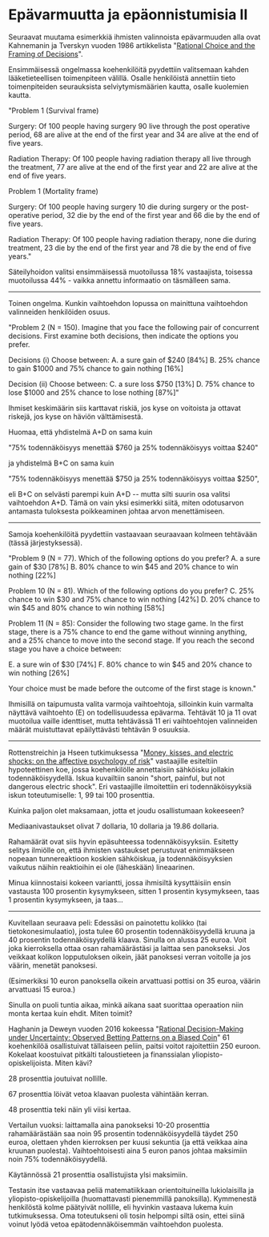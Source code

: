 # Epävarmuutta ja epäonnistumisia II

Seuraavat muutama esimerkkiä ihmisten valinnoista epävarmuuden alla ovat Kahnemanin ja Tverskyn vuoden 1986 artikkelista "[Rational Choice and the Framing of Decisions](https://doi.org/10.1007/978-3-642-74919-3_4)".

Ensimmäisessä ongelmassa koehenkilöitä pyydettiin valitsemaan kahden lääketieteellisen toimenpiteen välillä. Osalle henkilöistä annettiin tieto toimenpiteiden seurauksista selviytymismäärien kautta, osalle kuolemien kautta.

"Problem 1 (Survival frame)

Surgery: Of 100 people having surgery 90 live through the
post operative period, 68 are alive at the end of the first
year and 34 are alive at the end of five years.

Radiation Therapy: Of 100 people having radiation therapy
all live through the treatment, 77 are alive at the end of
the first year and 22 are alive at the end of five years.

Problem 1 (Mortality frame)

Surgery: Of 100 people having surgery 10 die during surgery
or the post-operative period, 32 die by the end of the first
year and 66 die by the end of five years.

Radiation Therapy: Of 100 people having radiation therapy,
none die during treatment, 23 die by the end of the first
year and 78 die by the end of five years."

Säteilyhoidon valitsi ensimmäisessä muotoilussa 18% vastaajista, toisessa muotoilussa 44% - vaikka annettu informaatio on täsmälleen sama.

---

Toinen ongelma. Kunkin vaihtoehdon lopussa on mainittuna vaihtoehdon valinneiden henkilöiden osuus.

"Problem 2 (N = 150). Imagine that you face the following
pair of concurrent decisions. First examine both decisions,
then indicate the options you prefer.

Decisions (i) Choose between:
A. a sure gain of $240 [84%]
B. 25% chance to gain $1000 and 75% chance to gain nothing
[16%]

Decision (ii) Choose between:
C. a sure loss $750 [13%]
D. 75% chance to lose $1000 and 25% chance to lose nothing
[87%]"

Ihmiset keskimäärin siis karttavat riskiä, jos kyse on voitoista ja ottavat riskejä, jos kyse on häviön välttämisestä.

Huomaa, että yhdistelmä A+D on sama kuin

"75% todennäköisyys menettää $760 ja 25% todennäköisyys voittaa $240"

ja yhdistelmä B+C on sama kuin

"75% todennäköisyys menettää $750 ja 25% todennäköisyys voittaa $250",

eli B+C on selvästi parempi kuin A+D -- mutta silti suurin osa valitsi vaihtoehdon A+D. Tämä on vain yksi esimerkki siitä, miten odotusarvon antamasta tuloksesta poikkeaminen johtaa arvon menettämiseen.

---

Samoja koehenkilöitä pyydettiin vastaavaan seuraavaan kolmeen tehtävään (tässä järjestyksessä).

"Problem 9 (N = 77). Which of the following options do you
prefer?
A. a sure gain of $30 [78%]
B. 80% chance to win $45 and 20% chance to win nothing [22%]

Problem 10 (N = 81). Which of the following options do
you prefer?
C. 25% chance to win $30 and 75% chance to win nothing [42%]
D. 20% chance to win $45 and 80% chance to win nothing [58%]

Problem 11 (N = 85): Consider the following two stage game.
In the first stage, there is a 75% chance to end the game
without winning anything, and a 25% chance to move into
the second stage. If you reach the second stage you have a
choice between:

E. a sure win of $30 [74%]
F. 80% chance to win $45 and 20% chance to win nothing [26%]

Your choice must be made before the outcome of the first stage
is known."

Ihmisillä on taipumusta valita varmoja vaihtoehtoja, silloinkin kuin varmalta näyttävä vaihtoehto (E) on todellisuudessa epävarma. Tehtävät 10 ja 11 ovat muotoilua vaille identtiset, mutta tehtävässä 11 eri vaihtoehtojen valinneiden määrät muistuttavat epäilyttävästi tehtävän 9 osuuksia.

---

Rottenstreichin ja Hseen tutkimuksessa "[Money, kisses, and electric shocks: on the affective psychology of risk](https://doi.org/10.1111/1467-9280.00334)" vastaajille esiteltiin hypoteettinen koe, jossa koehenkilölle annettaisiin sähköisku jollakin todennäköisyydellä. Iskua kuvailtiin sanoin "short, painful, but not dangerous electric shock". Eri vastaajille ilmoitettiin eri todennäköisyyksiä iskun toteutumiselle: 1, 99 tai 100 prosenttia.

Kuinka paljon olet maksamaan, jotta et joudu osallistumaan kokeeseen?

Mediaanivastaukset olivat 7 dollaria, 10 dollaria ja 19.86 dollaria.

Rahamäärät ovat siis hyvin epäsuhteessa todennäköisyyksiin. Esitetty selitys ilmiölle on, että ihmisten vastaukset perustuvat enimmäkseen nopeaan tunnereaktioon koskien sähköiskua, ja todennäköisyyksien vaikutus näihin reaktioihin ei ole (läheskään) lineaarinen.

Minua kiinnostaisi kokeen variantti, jossa ihmisiltä kysyttäisiin ensin vastausta 100 prosentin kysymykseen, sitten 1 prosentin kysymykseen, taas 1 prosentin kysymykseen, ja taas...

---

Kuvitellaan seuraava peli: Edessäsi on painotettu kolikko (tai tietokonesimulaatio), josta tulee 60 prosentin todennäköisyydellä kruuna ja 40 prosentin todennäköisyydellä klaava. Sinulla on alussa 25 euroa. Voit joka kierroksella ottaa osan rahamäärästäsi ja laittaa sen panokseksi. Jos veikkaat kolikon lopputuloksen oikein, jäät panoksesi verran voitolle ja jos väärin, menetät panoksesi.

(Esimerkiksi 10 euron panoksella oikein arvattuasi pottisi on 35 euroa, väärin arvattuasi 15 euroa.)

Sinulla on puoli tuntia aikaa, minkä aikana saat suorittaa operaation niin monta kertaa kuin ehdit. Miten toimit?

Haghanin ja Deweyn vuoden 2016 kokeessa "[Rational Decision-Making under Uncertainty: Observed Betting Patterns on a Biased Coin](https://papers.ssrn.com/sol3/papers.cfm?abstract_id=2856963)" 61 koehenkilöä osallistuivat tällaiseen peliin, paitsi voitot rajoitettiin 250 euroon. Kokelaat koostuivat pitkälti taloustieteen ja finanssialan yliopisto-opiskelijoista. Miten kävi?

28 prosenttia joutuivat nollille.

67 prosenttia löivät vetoa klaavan puolesta vähintään kerran.

48 prosenttia teki näin yli viisi kertaa.

Vertailun vuoksi: laittamalla aina panokseksi 10-20 prosenttia rahamäärästään saa noin 95 prosentin todennäköisyydellä täydet 250 euroa, olettaen yhden kierroksen per kuusi sekuntia (ja että veikkaa aina kruunan puolesta). Vaihtoehtoisesti aina 5 euron panos johtaa maksimiin noin 75% todennäköisyydellä.

Käytännössä 21 prosenttia osallistujista ylsi maksimiin.

Testasin itse vastaavaa peliä matematiikkaan orientoituineilla lukiolaisilla ja yliopisto-opiskelijoilla (huomattavasti pienemmillä panoksilla). Kymmenestä henkilöstä kolme päätyivät nollille, eli hyvinkin vastaava lukema kuin tutkimuksessa. Oma toteutukseni oli tosin helpompi siltä osin, ettei siinä voinut lyödä vetoa epätodennäköisemmän vaihtoehdon puolesta.
